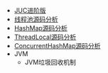 - [JUC进阶版](./Java/JUC进阶版.md)
- [线程池源码分析](./Java/线程池源码分析.md)
- [HashMap源码分析](./Java/HashMap源码分析.md)
- [ThreadLocal源码分析](./Java/ThreadLocal源码分析.md)
- [ConcurrentHashMap源码分析](./Java/ConcurrentHashMap源码分析.md)
- JVM
  - JVM垃圾回收机制
